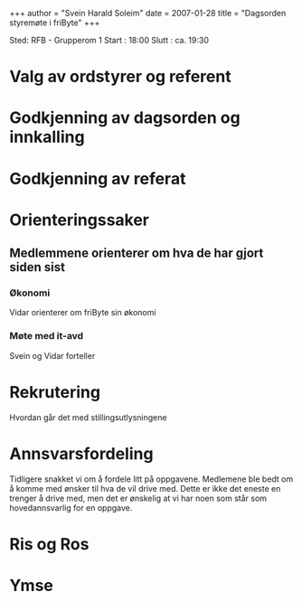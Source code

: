 +++
author = "Svein Harald Soleim"
date = 2007-01-28
title = "Dagsorden styremøte i friByte"
+++

Sted: RFB - Grupperom 1 Start : 18:00 Slutt : ca. 19:30

# Valg av ordstyrer og referent

# Godkjenning av dagsorden og innkalling

# Godkjenning av referat

# Orienteringssaker

## Medlemmene orienterer om hva de har gjort siden sist

### Økonomi

Vidar orienterer om friByte sin økonomi

### Møte med it-avd

Svein og Vidar forteller

# Rekrutering

Hvordan går det med stillingsutlysningene

# Annsvarsfordeling

Tidligere snakket vi om å fordele litt på oppgavene. Medlemene ble bedt
om å komme med ønsker til hva de vil drive med. Dette er ikke det eneste
en trenger å drive med, men det er ønskelig at vi har noen som står som
hovedannsvarlig for en oppgave.

# Ris og Ros

# Ymse
